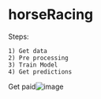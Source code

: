 # horseRacing

Steps:

	1) Get data
	2) Pre processing
	3) Train Model
	4) Get predictions
Get paid![image](https://user-images.githubusercontent.com/38766065/190396988-d8e5ad74-34dc-468d-a328-90e8cc262d8b.png)

